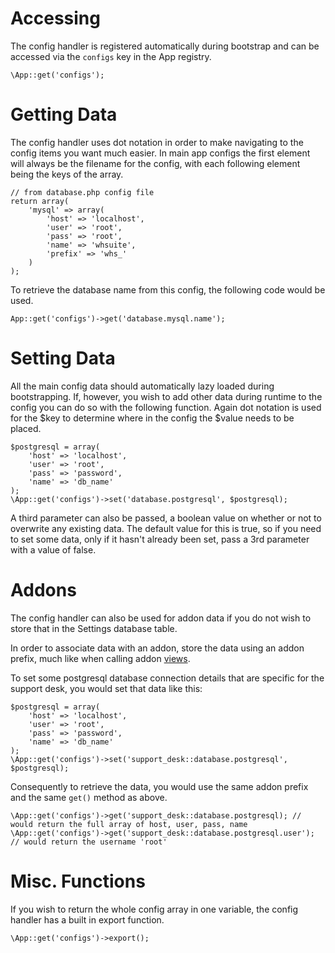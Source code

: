 # Accessing

The config handler is registered automatically during bootstrap and can be accessed via the `configs` key in the App registry.

	\App::get('configs');

# Getting Data

The config handler uses dot notation in order to make navigating to the config items you want much easier. In main app configs the first element will always be the filename for the config, with each following element being the keys of the array.

	// from database.php config file
	return array(
    	'mysql' => array(
        	'host' => 'localhost',
        	'user' => 'root',
        	'pass' => 'root',
        	'name' => 'whsuite',
        	'prefix' => 'whs_'
    	)
	);

To retrieve the database name from this config, the following code would be used.

	App::get('configs')->get('database.mysql.name');

# Setting Data

All the main config data should automatically lazy loaded during bootstrapping. If, however, you wish to add other data during runtime to the config you can do so with the following function. Again dot notation is used for the $key to determine where in the config the $value needs to be placed.

	$postgresql = array(
		'host' => 'localhost',
		'user' => 'root',
		'pass' => 'password',
		'name' => 'db_name'
	);
	\App::get('configs')->set('database.postgresql', $postgresql);

A third parameter can also be passed, a boolean value on whether or not to overwrite any existing data. The default value for this is true, so if you need to set some data, only if it hasn't already been set, pass a 3rd parameter with a value of false.

# Addons

The config handler can also be used for addon data if you do not wish to store that in the Settings database table.

In order to associate data with an addon, store the data using an addon prefix, much like when calling addon [views](/Developer/Core/Views).

To set some postgresql database connection details that are specific for the support desk, you would set that data like this:

	$postgresql = array(
		'host' => 'localhost',
		'user' => 'root',
		'pass' => 'password',
		'name' => 'db_name'
	);
	\App::get('configs')->set('support_desk::database.postgresql', $postgresql);

Consequently to retrieve the data, you would use the same addon prefix and the same `get()` method as above.

	\App::get('configs')->get('support_desk::database.postgresql); // would return the full array of host, user, pass, name
	\App::get('configs')->get('support_desk::database.postgresql.user'); // would return the username 'root'


# Misc. Functions

If you wish to return the whole config array in one variable, the config handler has a built in export function.

	\App::get('configs')->export();

